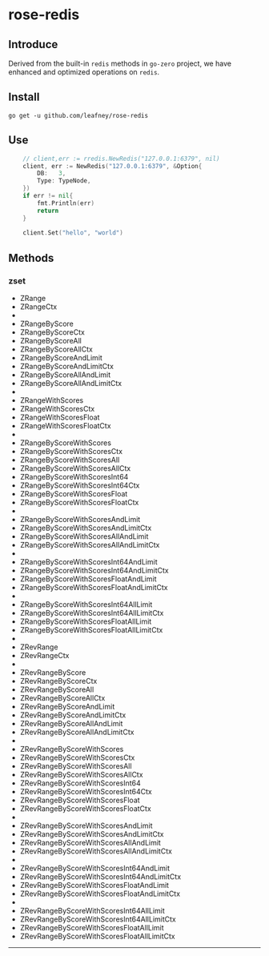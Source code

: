 # rose-redis

## Introduce

Derived from the built-in `redis` methods in `go-zero` project, we have enhanced and optimized operations on `redis`.

## Install

```
go get -u github.com/leafney/rose-redis
```

## Use

```go
    // client,err := rredis.NewRedis("127.0.0.1:6379", nil)
    client, err := NewRedis("127.0.0.1:6379", &Option{
        DB:   3,
        Type: TypeNode,
    })
	if err != nil{
		fmt.Println(err)
		return
	}
	
	client.Set("hello", "world")
```

## Methods

### zset

- ZRange
- ZRangeCtx
-
- ZRangeByScore
- ZRangeByScoreCtx
- ZRangeByScoreAll
- ZRangeByScoreAllCtx
- ZRangeByScoreAndLimit
- ZRangeByScoreAndLimitCtx
- ZRangeByScoreAllAndLimit
- ZRangeByScoreAllAndLimitCtx
-
- ZRangeWithScores
- ZRangeWithScoresCtx
- ZRangeWithScoresFloat
- ZRangeWithScoresFloatCtx
-
- ZRangeByScoreWithScores
- ZRangeByScoreWithScoresCtx
- ZRangeByScoreWithScoresAll
- ZRangeByScoreWithScoresAllCtx
- ZRangeByScoreWithScoresInt64
- ZRangeByScoreWithScoresInt64Ctx
- ZRangeByScoreWithScoresFloat
- ZRangeByScoreWithScoresFloatCtx
-
- ZRangeByScoreWithScoresAndLimit
- ZRangeByScoreWithScoresAndLimitCtx
- ZRangeByScoreWithScoresAllAndLimit
- ZRangeByScoreWithScoresAllAndLimitCtx
-
- ZRangeByScoreWithScoresInt64AndLimit
- ZRangeByScoreWithScoresInt64AndLimitCtx
- ZRangeByScoreWithScoresFloatAndLimit
- ZRangeByScoreWithScoresFloatAndLimitCtx
-
- ZRangeByScoreWithScoresInt64AllLimit
- ZRangeByScoreWithScoresInt64AllLimitCtx
- ZRangeByScoreWithScoresFloatAllLimit
- ZRangeByScoreWithScoresFloatAllLimitCtx
-
- ZRevRange
- ZRevRangeCtx
-
- ZRevRangeByScore
- ZRevRangeByScoreCtx
- ZRevRangeByScoreAll
- ZRevRangeByScoreAllCtx
- ZRevRangeByScoreAndLimit
- ZRevRangeByScoreAndLimitCtx
- ZRevRangeByScoreAllAndLimit
- ZRevRangeByScoreAllAndLimitCtx
-
- ZRevRangeByScoreWithScores
- ZRevRangeByScoreWithScoresCtx
- ZRevRangeByScoreWithScoresAll
- ZRevRangeByScoreWithScoresAllCtx
- ZRevRangeByScoreWithScoresInt64
- ZRevRangeByScoreWithScoresInt64Ctx
- ZRevRangeByScoreWithScoresFloat
- ZRevRangeByScoreWithScoresFloatCtx
-
- ZRevRangeByScoreWithScoresAndLimit
- ZRevRangeByScoreWithScoresAndLimitCtx
- ZRevRangeByScoreWithScoresAllAndLimit
- ZRevRangeByScoreWithScoresAllAndLimitCtx
-
- ZRevRangeByScoreWithScoresInt64AndLimit
- ZRevRangeByScoreWithScoresInt64AndLimitCtx
- ZRevRangeByScoreWithScoresFloatAndLimit
- ZRevRangeByScoreWithScoresFloatAndLimitCtx
-
- ZRevRangeByScoreWithScoresInt64AllLimit
- ZRevRangeByScoreWithScoresInt64AllLimitCtx
- ZRevRangeByScoreWithScoresFloatAllLimit
- ZRevRangeByScoreWithScoresFloatAllLimitCtx

----
